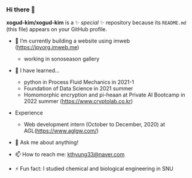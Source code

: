 ### Hi there 👋

**xogud-kim/xogud-kim** is a ✨ _special_ ✨ repository because its `README.md` (this file) appears on your GitHub profile.

- 🔭 I’m currently building a website using imweb (https://jpyorg.imweb.me)
  * working in sonoseason gallery
- 🌱 I have learned...
  * python in Process Fluid Mechanics in 2021-1
  * Foundation of Data Science in 2021 summer
  * Homomorphic encryption and pi-heaan at Private AI Bootcamp in 2022 summer (https://www.cryptolab.co.kr)
- Experience
  * Web development intern (October to December, 2020) at AGL(https://www.aglgw.com/)

- 💬 Ask me about anything!
- 📫 How to reach me: kthyung33@naver.com 
- ⚡ Fun fact: I studied chemical and biological engineering in SNU
